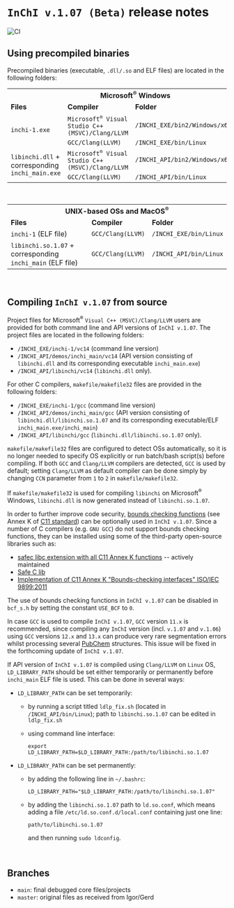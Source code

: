 # `InChI v.1.07 (Beta)` release notes

 ![CI](https://github.com/IUPAC-InChI/InChI_Dev/actions/workflows/ci.yml/badge.svg)

## Using precompiled binaries
Precompiled binaries (executable, `.dll/.so` and ELF files) are located in the following folders:
<br />
<table id="Win">
  <tr>
    <td colspan="3" align="center"><strong>Microsoft<sup>&reg;</sup> Windows</strong></td>
  </tr>
  <tr>
    <td>
      <strong>Files</strong>
    </td>
    <td>
      <strong>Compiler</strong>
    </td>
    <td>
      <strong>Folder</strong>
    </td>
  </tr>
  <tc>
    <td rowspan="2">
      <code>inchi-1.exe</code>
    </td>
    <td>
      <code>Microsoft<sup>&reg;</sup> Visual Studio C++ (MSVC)/Clang/LLVM</code>
    </td>
    <td>
      <code>/INCHI_EXE/bin2/Windows/x64/Release</code>
    </td>
  </tr>
  <tr>
    <td>
      <code>GCC/Clang(LLVM)</code>
    </td>
    <td>
      <code>/INCHI_EXE/bin/Linux</code>
    </td>
  </tr>
  <tc>
    <td rowspan="2">
      <code>libinchi.dll</code> + corresponding <code>inchi_main.exe</code>
    </td>
    <td>
      <code>Microsoft<sup>&reg;</sup> Visual Studio C++ (MSVC)/Clang/LLVM</code>
    </td>
    <td>
      <code>/INCHI_API/bin2/Windows/x64/Release</code>
    </td>
  </tr>
  <tr>
    <td>
      <code>GCC/Clang(LLVM)</code>
    </td>
    <td>
      <code>/INCHI_API/bin/Linux</code>
    </td>
  </tr>
</table>
<br />
<table id="OtherOS">
  <tr>
    <td colspan="3" align="center"><strong>UNIX-based OSs and MacOS<sup>&reg;</sup></strong></td>
  </tr>
  <tr>
    <td>
      <strong>Files</strong>
    </td>
    <td>
      <strong>Compiler</strong>
    </td>
    <td>
      <strong>Folder</strong>
    </td>
  </tr>
  <tc>
    <td>
      <code>inchi-1</code> (ELF file)
    </td>
    <td>
      <code>GCC/Clang(LLVM)</code>
    </td>
    <td>
      <code>/INCHI_EXE/bin/Linux</code>
    </td>
  </tr>
  <tc>
    <td>
      <code>libinchi.so.1.07</code> + corresponding <code>inchi_main</code> (ELF file)
    </td>
    <td>
      <code>GCC/Clang(LLVM)</code>
    </td>
    <td>
      <code>/INCHI_API/bin/Linux</code>
    </td>
  </tr>
</table>
<br />

## Compiling `InChI v.1.07` from source

Project files for Microsoft<sup>&reg;</sup> `Visual C++ (MSVC)/Clang/LLVM` users are provided for both command line and API versions of `InChI v.1.07`. The project files are located in the following folders:

- `/INCHI_EXE/inchi-1/vc14` (command line version)
- `/INCHI_API/demos/inchi_main/vc14` (API version consisting of `libinchi.dll` and its corresponding executable `inchi_main.exe`)
- `/INCHI_API/libinchi/vc14` (`libinchi.dll` only).

For other C compilers, `makefile/makefile32` files are provided in the following folders:

- `/INCHI_EXE/inchi-1/gcc` (command line version)
- `/INCHI_API/demos/inchi_main/gcc` (API version consisting of `libinchi.dll/libinchi.so.1.07` and its corresponding executable/ELF `inchi_main.exe/inchi_main`)
- `/INCHI_API/libinchi/gcc` (`libinchi.dll/libinchi.so.1.07` only).

`makefile/makefile32` files are configured to detect OSs automatically, so it is no longer needed to specify OS explicitly or run batch/bash script(s) before compiling. If both `GCC` and `Clang/LLVM` compilers are detected, `GCC` is used by default; setting `Clang/LLVM` as default compiler can be done simply by changing `CCN` parameter from `1` to `2` in `makefile/makefile32`.

If `makefile/makefile32` is used for compiling `libinchi` on Microsoft<sup>&reg;</sup> Windows, `libinchi.dll` is now generated instead of `libinchi.so.1.07`.

In order to further improve code security, [bounds checking functions](https://wiki.sei.cmu.edu/confluence/display/c/Scope) (see Annex K of [C11 standard](https://en.cppreference.com/w/c/11)) can be optionally used in `InChI v.1.07`. Since a number of C compilers (e.g. `GNU GCC`) do not support bounds checking functions, they can be installed using some of the third-party open-source libraries such as:

- [safec libc extension with all C11 Annex K functions](https://github.com/rurban/safeclib) -- actively maintained
- [Safe C lib](https://sourceforge.net/projects/safeclib/)
- [Implementation of C11 Annex K "Bounds-checking interfaces" ISO/IEC 9899:2011](https://github.com/sbaresearch/slibc)

The use of bounds checking functions in `InChI v.1.07` can be disabled in `bcf_s.h` by setting the constant `USE_BCF` to `0`.

In case `GCC` is used to compile `InChI v.1.07`, `GCC` version `11.x` is recommended, since compiling any `InChI` version (incl. `v.1.07` and `v.1.06`) using `GCC` versions `12.x` and `13.x` can produce very rare segmentation errors whilst processing several [PubChem](https://pubchem.ncbi.nlm.nih.gov/) structures. This issue will be fixed in the forthcoming update of `InChI v.1.07`.

If API version of `InChI v.1.07` is compiled using `Clang/LLVM` on `Linux` OS, `LD_LIBRARY_PATH` should be set either temporarily or permanently before `inchi_main` ELF file is used.
This can be done in several ways:

- `LD_LIBRARY_PATH` can be set temporarily:
  - by running a script titled `ldlp_fix.sh` (located in `/INCHI_API/bin/Linux`); path to `libinchi.so.1.07` can be edited in `ldlp_fix.sh`
  - using command line interface:
  
    ```
    export LD_LIBRARY_PATH=$LD_LIBRARY_PATH:/path/to/libinchi.so.1.07
    ```

- `LD_LIBRARY_PATH` can be set permanently:
  - by adding the following line in `~/.bashrc`:

      ```
      LD_LIBRARY_PATH="$LD_LIBRARY_PATH:/path/to/libinchi.so.1.07"
      ```

  - by adding the `libinchi.so.1.07` path to `ld.so.conf`, which means adding a file `/etc/ld.so.conf.d/local.conf` containing just one line:

      ```
      path/to/libinchi.so.1.07
      ```

      and then running `sudo ldconfig`.
<br />

## Branches
* `main`: final debugged core files/projects
* `master`: original files as received from Igor/Gerd
